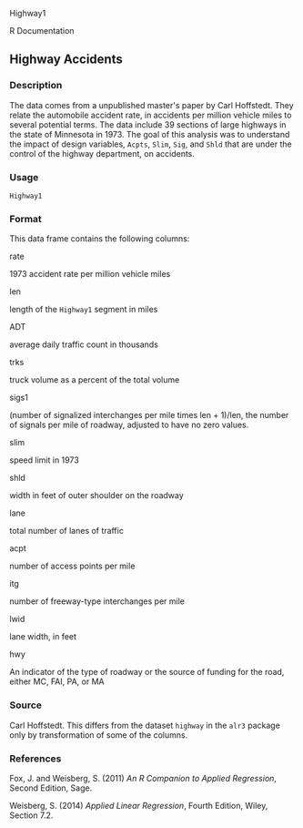Highway1

R Documentation

## Highway Accidents

### Description

The data comes from a unpublished master's paper by Carl Hoffstedt. They
relate the automobile accident rate, in accidents per million vehicle miles to
several potential terms. The data include 39 sections of large highways in the
state of Minnesota in 1973. The goal of this analysis was to understand the
impact of design variables, `Acpts`, `Slim`, `Sig`, and `Shld` that are under
the control of the highway department, on accidents.

### Usage

    
    Highway1

### Format

This data frame contains the following columns:

rate

1973 accident rate per million vehicle miles

len

length of the `Highway1` segment in miles

ADT

average daily traffic count in thousands

trks

truck volume as a percent of the total volume

sigs1

(number of signalized interchanges per mile times len + 1)/len, the number of
signals per mile of roadway, adjusted to have no zero values.

slim

speed limit in 1973

shld

width in feet of outer shoulder on the roadway

lane

total number of lanes of traffic

acpt

number of access points per mile

itg

number of freeway-type interchanges per mile

lwid

lane width, in feet

hwy

An indicator of the type of roadway or the source of funding for the road,
either MC, FAI, PA, or MA

### Source

Carl Hoffstedt. This differs from the dataset `highway` in the `alr3` package
only by transformation of some of the columns.

### References

Fox, J. and Weisberg, S. (2011) _An R Companion to Applied Regression_, Second
Edition, Sage.

Weisberg, S. (2014) _Applied Linear Regression_, Fourth Edition, Wiley,
Section 7.2.

